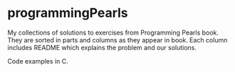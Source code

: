 # programmingPearls

My collections of solutions to exercises from Programming Pearls book. They are sorted in parts and columns as they appear in book. Each column includes README which explains the problem and our solutions.


Code examples in C.
